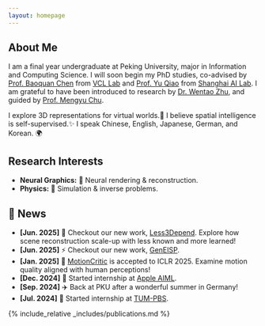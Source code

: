 ```yaml
---
layout: homepage
---
```


## About Me

I am a final year undergraduate at Peking University, major in Information and Computing Science. I will soon begin my PhD studies, co-advised by [Prof. Baoquan Chen](https://baoquanchen.info/) from [VCL Lab](https://vcl.pku.edu.cn/) and [Prof. Yu Qiao](https://mmlab.siat.ac.cn/yuqiao) from [Shanghai AI Lab](https://www.shlab.org.cn/). I am grateful to have been introduced to research by [Dr. Wentao Zhu](https://wentao.live/about.html), and guided by [Prof. Mengyu Chu](https://rachelcmy.github.io/). 

I explore 3D representations for virtual worlds.💫 I believe spatial intelligence is self-supervised.✨ I speak Chinese, English, Japanese, German, and Korean. 🌍

## Research Interests

- **Neural Graphics:** 🎨 Neural rendering & reconstruction. 
- **Physics:** 🔬 Simulation & inverse problems.


## 📰 News
- <span class="date-mono">**[Jun. 2025]** 🚀</span> Checkout our new work, [Less3Depend](https://pku-vcl-geometry.github.io/Less3Depend/). Explore how scene reconstruction scale-up with less known and more learned!
- <span class="date-mono">**[Jun. 2025]** ⚡️</span> Checkout our new work, [GenEISP](https://gomenei.github.io/GenEISP/).
- <span class="date-mono">**[Jan. 2025]** 🎉</span> [MotionCritic](https://motioncritic.github.io/) is accepted to ICLR 2025. Examine motion quality aligned with human perceptions!
- <span class="date-mono">**[Dec. 2024]** 🍎</span> Started internship at [Apple AIML](https://www.apple.com/).
- <span class="date-mono">**[Sep. 2024]** ✈️</span> Back at PKU after a wonderful summer in Germany!
- <span class="date-mono">**[Jul. 2024]** 🌟</span> Started internship at [TUM-PBS](https://ge.in.tum.de/).


{% include_relative _includes/publications.md %}

<!-- {% include_relative _includes/services.md %} -->
